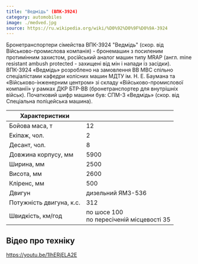```yaml
---
title: "Ведмідь" (ВПК-3924)
category: automobiles
image: ./medved.jpg
source: https://ru.wikipedia.org/wiki/%D0%92%D0%9F%D0%9A-3924
---
```


Бронетранспортери сімейства ВПК-3924 "Ведмідь" (скор. від Військово-промислова компанія) - бронемашин з посиленим протимінним захистом, російський аналог машин типу MRAP (англ. mine resistant ambush protected - захищені від мін і напади із засідки). ВПК-3924 «Ведмідь» розроблено на замовлення ВВ МВС спільно спеціалістами кафедри колісних машин МДТУ ім. Н. Е. Баумана та «Військово-інженерним центром» зі складу «Військово-промислової компанії» у рамках ДКР БТР-ВВ (бронетранспортер для внутрішніх військ). Початковий шифр машини був: СПМ-3 «Ведмідь» (скор. від Спеціальна поліцейська машина).

| Характеристики           |                                               |
| ------------------------ | --------------------------------------------- |
| Бойова маса, т           | 12                                            |
| Екіпаж, чол.             | 2                                             |
| Десант, чол.             | 8                                             |
| Довжина корпусу, мм      | 5900                                          |
| Ширина, мм               | 2500                                          |
| Висота, мм               | 2600                                          |
| Кліренс, мм              | 500                                           |
| Двигун                   | дизельний ЯМЗ-536                             |
| Потужність двигуна, к.с. | 312                                           |
| Швидкість, км/год        | по шосе 100 <br/>по пересіченій місцевості 35 |

## Відео про техніку

https://youtu.be/1lhERjELA2E